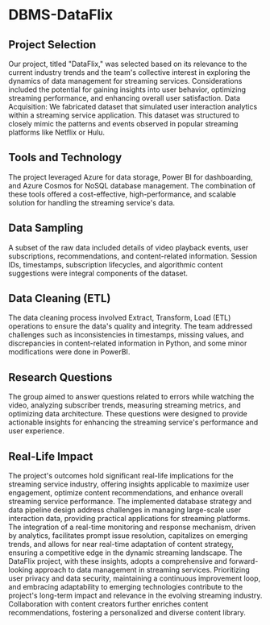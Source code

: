 # DBMS-DataFlix

## Project Selection
Our project, titled "DataFlix," was selected based on its relevance to the current industry trends and the team's collective interest in exploring the dynamics of data management for streaming services. Considerations included the potential for gaining insights into user behavior, optimizing streaming performance, and enhancing overall user satisfaction.
Data Acquisition: We fabricated dataset that simulated user interaction analytics within a streaming service application. This dataset was structured to closely mimic the patterns and events observed in popular streaming platforms like Netflix or Hulu.

## Tools and Technology
The project leveraged Azure for data storage, Power BI for dashboarding, and Azure Cosmos for NoSQL database management. The combination of these tools offered a cost-effective, high-performance, and scalable solution for handling the streaming service's data.

## Data Sampling
A subset of the raw data included details of video playback events, user subscriptions, recommendations, and content-related information. Session IDs, timestamps, subscription lifecycles, and algorithmic content suggestions were integral components of the dataset.


## Data Cleaning (ETL)
The data cleaning process involved Extract, Transform, Load (ETL) operations to ensure the data's quality and integrity. The team addressed challenges such as inconsistencies in timestamps, missing values, and discrepancies in content-related information in Python, and some minor modifications were done in PowerBI.


## Research Questions
The group aimed to answer questions related to errors while watching the video, analyzing subscriber trends, measuring streaming metrics, and optimizing data architecture. These questions were designed to provide actionable insights for enhancing the streaming service's performance and user experience.


## Real-Life Impact
The project's outcomes hold significant real-life implications for the streaming service industry, offering insights applicable to maximize user engagement, optimize content recommendations, and enhance overall streaming service performance. The implemented database strategy and data pipeline design address challenges in managing large-scale user interaction data, providing practical applications for streaming platforms. The integration of a real-time monitoring and response mechanism, driven by analytics, facilitates prompt issue resolution, capitalizes on emerging trends, and allows for near real-time adaptation of content strategy, ensuring a competitive edge in the dynamic streaming landscape. The DataFlix project, with these insights, adopts a comprehensive and forward-looking approach to data management in streaming services. Prioritizing user privacy and data security, maintaining a continuous improvement loop, and embracing adaptability to emerging technologies contribute to the project's long-term impact and relevance in the evolving streaming industry. Collaboration with content creators further enriches content recommendations, fostering a personalized and diverse content library.
